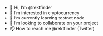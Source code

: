 - 👋 Hi, I’m @rektfinder
- 👀 I’m interested in cryptocurrency 
- 🌱 I’m currently learning testnet node
- 💞️ I’m looking to collaborate on your project 
- 📫 How to reach me @rektfinder (Twitter)

<!---
ayamyamas/ayamyamas is a ✨ special ✨ repository because its `README.md` (this file) appears on your GitHub profile.
You can click the Preview link to take a look at your changes.
--->
